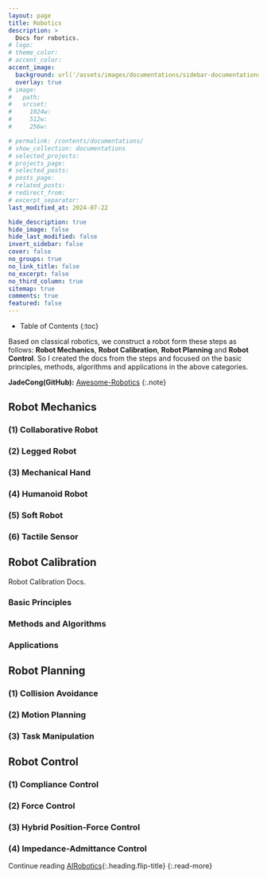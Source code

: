 ```yaml
---
layout: page
title: Robotics
description: >
  Docs for robotics.
# logo:
# theme_color:
# accent_color:
accent_image:
  background: url('/assets/images/documentations/sidebar-documentations.jpg') center/cover
  overlay: true
# image:
#   path:
#   srcset:
#     1024w:
#     512w:
#     256w:

# permalink: /contents/documentations/
# show_collection: documentations
# selected_projects:
# projects_page:
# selected_posts:
# posts_page:
# related_posts:
# redirect_from:
# excerpt_separator:
last_modified_at: 2024-07-22

hide_description: true
hide_image: false
hide_last_modified: false
invert_sidebar: false
cover: false
no_groups: true
no_link_title: false
no_excerpt: false
no_third_column: true
sitemap: true
comments: true
featured: false
---
```


- Table of Contents
{:toc}

Based on classical robotics, we construct a robot form these steps as follows: **Robot Mechanics**, **Robot Calibration**, **Robot Planning** and **Robot Control**. So I created the docs from the steps and focused on the basic principles, methods, algorithms and applications in the above categories. 

**JadeCong(GitHub):** [Awesome-Robotics](https://github.com/JadeCong/Awesome-Robotics)
{:.note}

## Robot Mechanics

### (1) Collaborative Robot

### (2) Legged Robot

### (3) Mechanical Hand

### (4) Humanoid Robot

### (5) Soft Robot

### (6) Tactile Sensor

## Robot Calibration
Robot Calibration Docs.

### Basic Principles
### Methods and Algorithms
### Applications

## Robot Planning

### (1) Collision Avoidance

### (2) Motion Planning

### (3) Task Manipulation

## Robot Control

### (1) Compliance Control

### (2) Force Control

### (3) Hybrid Position-Force Control

### (4) Impedance-Admittance Control

Continue reading [AIRobotics](AIRobotics.md){:.heading.flip-title}
{:.read-more}
